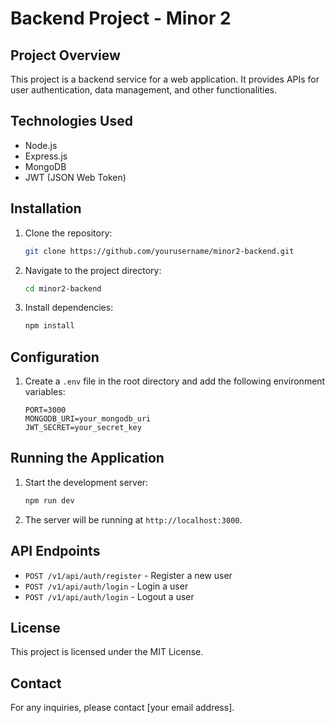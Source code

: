 # Backend Project - Minor 2

## Project Overview
This project is a backend service for a web application. It provides APIs for user authentication, data management, and other functionalities.

## Technologies Used
- Node.js
- Express.js
- MongoDB
- JWT (JSON Web Token)

## Installation
1. Clone the repository:
    ```sh
    git clone https://github.com/yourusername/minor2-backend.git
    ```
2. Navigate to the project directory:
    ```sh
    cd minor2-backend
    ```
3. Install dependencies:
    ```sh
    npm install
    ```

## Configuration
1. Create a `.env` file in the root directory and add the following environment variables:
    ```env
    PORT=3000
    MONGODB_URI=your_mongodb_uri
    JWT_SECRET=your_secret_key
    ```

## Running the Application
1. Start the development server:
    ```sh
    npm run dev
    ```
2. The server will be running at `http://localhost:3000`.

## API Endpoints
- `POST /v1/api/auth/register` - Register a new user
- `POST /v1/api/auth/login` - Login a user
- `POST /v1/api/auth/login` - Logout a user

## License
This project is licensed under the MIT License.

## Contact
For any inquiries, please contact [your email address].

